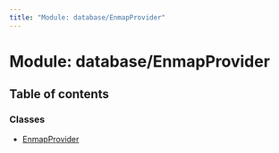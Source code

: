 ```yaml
---
title: "Module: database/EnmapProvider"
---
```


# Module: database/EnmapProvider

## Table of contents

### Classes

- [EnmapProvider](../classes/database_enmapprovider.enmapprovider.md)
